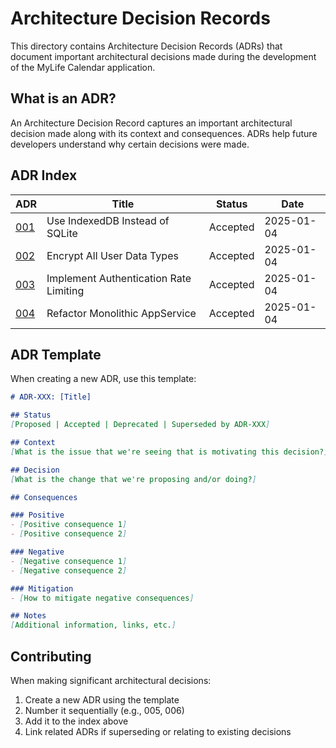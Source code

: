 # Architecture Decision Records

This directory contains Architecture Decision Records (ADRs) that document important architectural decisions made during the development of the MyLife Calendar application.

## What is an ADR?

An Architecture Decision Record captures an important architectural decision made along with its context and consequences. ADRs help future developers understand why certain decisions were made.

## ADR Index

| ADR | Title | Status | Date |
|-----|-------|--------|------|
| [001](001-use-indexeddb-instead-of-sqlite.md) | Use IndexedDB Instead of SQLite | Accepted | 2025-01-04 |
| [002](002-encrypt-all-user-data.md) | Encrypt All User Data Types | Accepted | 2025-01-04 |
| [003](003-authentication-rate-limiting.md) | Implement Authentication Rate Limiting | Accepted | 2025-01-04 |
| [004](004-service-layer-refactoring.md) | Refactor Monolithic AppService | Accepted | 2025-01-04 |

## ADR Template

When creating a new ADR, use this template:

```markdown
# ADR-XXX: [Title]

## Status
[Proposed | Accepted | Deprecated | Superseded by ADR-XXX]

## Context
[What is the issue that we're seeing that is motivating this decision?]

## Decision
[What is the change that we're proposing and/or doing?]

## Consequences

### Positive
- [Positive consequence 1]
- [Positive consequence 2]

### Negative
- [Negative consequence 1]
- [Negative consequence 2]

### Mitigation
- [How to mitigate negative consequences]

## Notes
[Additional information, links, etc.]
```

## Contributing

When making significant architectural decisions:
1. Create a new ADR using the template
2. Number it sequentially (e.g., 005, 006)
3. Add it to the index above
4. Link related ADRs if superseding or relating to existing decisions
